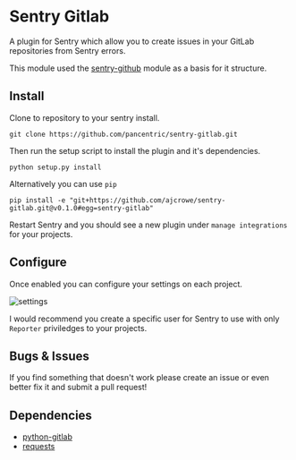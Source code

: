 Sentry Gitlab
=============

A plugin for Sentry which allow you to create issues in your GitLab repositories from Sentry errors.

This module used the [sentry-github](https://github.com/getsentry/sentry-github) module as a basis for it structure.

Install
-------

Clone to repository to your sentry install. 

    git clone https://github.com/pancentric/sentry-gitlab.git

Then run the setup script to install the plugin and it's dependencies.

    python setup.py install

Alternatively you can use `pip`

    pip install -e "git+https://github.com/ajcrowe/sentry-gitlab.git@v0.1.0#egg=sentry-gitlab"

Restart Sentry and you should see a new plugin under `manage integrations` for your projects.

Configure
---------

Once enabled you can configure your settings on each project.

![settings](https://github.com/pancentric/sentry-gitlab/raw/master/docs/images/settings.png)

I would recommend you create a specific user for Sentry to use with only `Reporter` priviledges to your projects.

Bugs & Issues
-------------

If you find something that doesn't work please create an issue or even better fix it and submit a pull request!

Dependencies
------------

* [python-gitlab](https://github.com/gpocentek/python-gitlab)
* [requests](http://www.python-requests.org)
